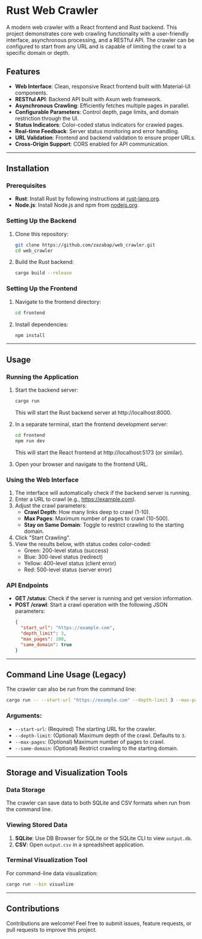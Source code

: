 # Rust Web Crawler

A modern web crawler with a React frontend and Rust backend. This project demonstrates core web crawling functionality with a user-friendly interface, asynchronous processing, and a RESTful API. The crawler can be configured to start from any URL and is capable of limiting the crawl to a specific domain or depth.

## Features

- **Web Interface**: Clean, responsive React frontend built with Material-UI components.
- **RESTful API**: Backend API built with Axum web framework.
- **Asynchronous Crawling**: Efficiently fetches multiple pages in parallel.
- **Configurable Parameters**: Control depth, page limits, and domain restriction through the UI.
- **Status Indicators**: Color-coded status indicators for crawled pages.
- **Real-time Feedback**: Server status monitoring and error handling.
- **URL Validation**: Frontend and backend validation to ensure proper URLs.
- **Cross-Origin Support**: CORS enabled for API communication.

---

## Installation

### Prerequisites
- **Rust**: Install Rust by following instructions at [rust-lang.org](https://www.rust-lang.org/).
- **Node.js**: Install Node.js and npm from [nodejs.org](https://nodejs.org/).

### Setting Up the Backend

1. Clone this repository:
    ```bash
    git clone https://github.com/zazabap/web_crawler.git
    cd web_crawler
    ```

2. Build the Rust backend:
    ```bash
    cargo build --release
    ```

### Setting Up the Frontend

1. Navigate to the frontend directory:
    ```bash
    cd frontend
    ```

2. Install dependencies:
    ```bash
    npm install
    ```

---

## Usage

### Running the Application

1. Start the backend server:
    ```bash
    cargo run
    ```
    This will start the Rust backend server at http://localhost:8000.

2. In a separate terminal, start the frontend development server:
    ```bash
    cd frontend
    npm run dev
    ```
    This will start the React frontend at http://localhost:5173 (or similar).

3. Open your browser and navigate to the frontend URL.

### Using the Web Interface

1. The interface will automatically check if the backend server is running.
2. Enter a URL to crawl (e.g., https://example.com).
3. Adjust the crawl parameters:
   - **Crawl Depth**: How many links deep to crawl (1-10).
   - **Max Pages**: Maximum number of pages to crawl (10-500).
   - **Stay on Same Domain**: Toggle to restrict crawling to the starting domain.
4. Click "Start Crawling".
5. View the results below, with status codes color-coded:
   - Green: 200-level status (success)
   - Blue: 300-level status (redirect)
   - Yellow: 400-level status (client error)
   - Red: 500-level status (server error)

### API Endpoints

- **GET /status**: Check if the server is running and get version information.
- **POST /crawl**: Start a crawl operation with the following JSON parameters:
  ```json
  {
    "start_url": "https://example.com",
    "depth_limit": 3,
    "max_pages": 100,
    "same_domain": true
  }
  ```

---

## Command Line Usage (Legacy)

The crawler can also be run from the command line:

```bash
cargo run -- --start-url "https://example.com" --depth-limit 3 --max-pages 100 --same-domain
```

### Arguments:
- `--start-url`: (Required) The starting URL for the crawler.
- `--depth-limit`: (Optional) Maximum depth of the crawl. Defaults to `3`.
- `--max-pages`: (Optional) Maximum number of pages to crawl.
- `--same-domain`: (Optional) Restrict crawling to the starting domain.

---

## Storage and Visualization Tools

### Data Storage
The crawler can save data to both SQLite and CSV formats when run from the command line.

### Viewing Stored Data
1. **SQLite**: Use DB Browser for SQLite or the SQLite CLI to view `output.db`.
2. **CSV**: Open `output.csv` in a spreadsheet application.

### Terminal Visualization Tool
For command-line data visualization:

```bash
cargo run --bin visualize
```

---

## Contributions

Contributions are welcome! Feel free to submit issues, feature requests, or pull requests to improve this project.
